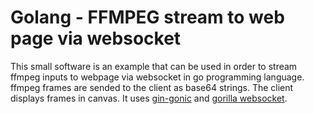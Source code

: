 # Golang - FFMPEG stream to web page via websocket

This small software is an example that can be used in order to stream ffmpeg inputs to webpage via websocket in go programming language.
ffmpeg frames are sended to the client as base64 strings.
The client displays frames in canvas. 
It uses [gin-gonic](https://github.com/gin-gonic/gin) and [gorilla websocket](https://github.com/gorilla/websocket).